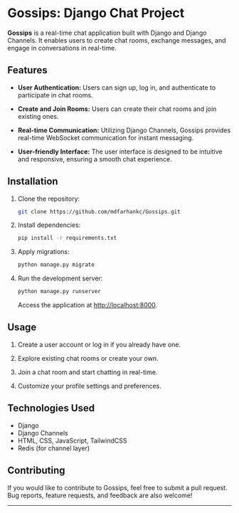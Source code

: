 # Gossips: Django Chat Project

**Gossips** is a real-time chat application built with Django and Django Channels. It enables users to create chat rooms, exchange messages, and engage in conversations in real-time.

## Features

- **User Authentication:** Users can sign up, log in, and authenticate to participate in chat rooms.

- **Create and Join Rooms:** Users can create their chat rooms and join existing ones.

- **Real-time Communication:** Utilizing Django Channels, Gossips provides real-time WebSocket communication for instant messaging.

- **User-friendly Interface:** The user interface is designed to be intuitive and responsive, ensuring a smooth chat experience.

## Installation

1. Clone the repository:

   ```bash
   git clone https://github.com/mdfarhankc/Gossips.git
   ```

2. Install dependencies:

   ```bash
   pip install -r requirements.txt
   ```

3. Apply migrations:

   ```bash
   python manage.py migrate
   ```

4. Run the development server:

   ```bash
   python manage.py runserver
   ```

   Access the application at [http://localhost:8000](http://localhost:8000).

## Usage

1. Create a user account or log in if you already have one.

2. Explore existing chat rooms or create your own.

3. Join a chat room and start chatting in real-time.

4. Customize your profile settings and preferences.

## Technologies Used

- Django
- Django Channels
- HTML, CSS, JavaScript, TailwindCSS
- Redis (for channel layer)

## Contributing

If you would like to contribute to Gossips, feel free to submit a pull request. Bug reports, feature requests, and feedback are also welcome!


---